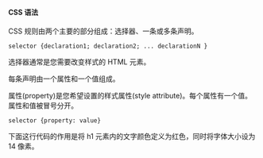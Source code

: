 #### CSS 语法

CSS 规则由两个主要的部分组成：选择器、一条或多条声明。

```
selector {declaration1; declaration2; ... declarationN }
```

选择器通常是您需要改变样式的 HTML 元素。

每条声明由一个属性和一个值组成。

属性(property)是您希望设置的样式属性(style attribute)。每个属性有一个值。属性和值被冒号分开。

```
selector {property: value}
```

下面这行代码的作用是将 h1 元素内的文字颜色定义为红色，同时将字体大小设为 14 像素。

